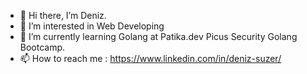 - 👋 Hi there, I’m Deniz.
- 👀 I’m interested in Web Developing
- 🌱 I’m currently learning Golang at Patika.dev Picus Security Golang Bootcamp.
- 📫 How to reach me : https://www.linkedin.com/in/deniz-suzer/
<!---
Chubacabrazz/Chubacabrazz is a ✨ special ✨ repository because its `README.md` (this file) appears on your GitHub profile.
You can click the Preview link to take a look at your changes.
--->
